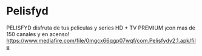 # Pelisfyd
PELISFYD disfruta de tus peliculas y series HD + TV PREMIUM ¡con mas de 150 canales y en acenso!  https://www.mediafire.com/file/0mgcx66qgp07wqf/com.Pelisfydv2.1.apk/file
